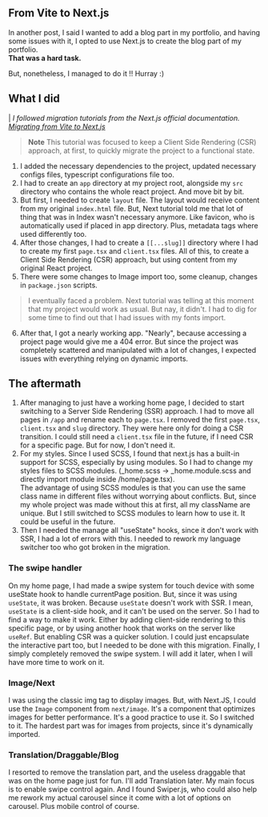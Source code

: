 ## From Vite to Next.js

In another post, I said I wanted to add a blog part in my portfolio, and having some issues with it, I opted to use Next.js to create the blog part of my portfolio.
</br>
**That was a hard task.**

But, nonetheless, I managed to do it !! Hurray :) 

## What I did

| *I followed migration tutorials from the Next.js official documentation. [Migrating from Vite to Next.js](https://nextjs.org/docs/migrating/from-vite) </br>*
> **Note** This tutorial was focused to keep a Client Side Rendering (CSR) approach, at first, to quickly migrate the project to a functional state.


1. I added the necessary dependencies to the project, updated necessary configs files, typescript configurations file too.
2. I had to create an `app` directory at my project root, alongside my `src` directory who contains the whole react project. And move bit by bit.
3. But first, I needed to create `layout` file. The layout would receive content from my original `index.html` file. But, Next tutorial told me that lot of thing that was in Index wasn't necessary anymore. Like favicon, who is automatically used if placed in app directory. Plus, metadata tags where used differently too. 
4. After those changes, I had to create a `[[...slug]]` directory where I had to create my first `page.tsx` and `client.tsx` files. All of this, to create a Client Side Rendering (CSR) approach, but using content from my original React project.
5. There were some changes to Image import too, some cleanup, changes in `package.json` scripts.
> I eventually faced a problem. Next tutorial was telling at this moment that my project would work as usual. But nay, it didn't. I had to dig for some time to find out that I had issues with my fonts import. 
6. After that, I got a nearly working app. "Nearly", because accessing a project page would give me a 404 error. But since the project was completely scattered and manipulated with a lot of changes, I expected issues with everything relying on dynamic imports.

## The aftermath
1. After managing to just have a working home page, I decided to start switching to a Server Side Rendering (SSR) approach. I had to move all pages in `/app` and rename each to `page.tsx`. I removed the first `page.tsx`, `client.tsx` and `slug` directory. They were here only for doing a CSR transition. I could still need a `client.tsx` file in the future, if I need CSR for a specific page. But for now, I don't need it.
2. For my styles. Since I used SCSS, I found that next.js has a built-in support for SCSS, especially by using modules. So I had to change my styles files to SCSS modules. (_home.scss -> _home.module.scss and directly import module inside /home/page.tsx). </br> The advantage of using SCSS modules is that you can use the same class name in different files without worrying about conflicts. But, since my whole project was made without this at first, all my className are unique. But I still switched to SCSS modules to learn how to use it. It could be useful in the future. 
3. Then I needed the manage all "useState" hooks, since it don't work with SSR, I had a lot of errors with this. I needed to rework my language switcher too who got broken in the migration.

### The swipe handler

On my home page, I had made a swipe system for touch device with some useState hook to handle currentPage position. But, since it was using `useState`, it was broken. Because `useState` doesn't work with SSR. I mean, `useState` is a client-side hook, and it can't be used on the server. So I had to find a way to make it work. Either by adding client-side rendering to this specific page, or by using another hook that works on the server like `useRef`. But enabling CSR was a quicker solution. 
I could just encapsulate the interactive part too, but I needed to be done with this migration.
Finally, I simply completely removed the swipe system. I will add it later, when I will have more time to work on it.

### Image/Next

I was using the classic img tag to display images. But, with Next.JS, I could use the `Image` component from `next/image`. It's a component that optimizes images for better performance. It's a good practice to use it. So I switched to it.
The hardest part was for images from projects, since it's dynamically imported. 

### Translation/Draggable/Blog

I resorted to remove the translation part, and the useless draggable that was on the home page just for fun.
I'll add Translation later. 
My main focus is to enable swipe control again. And I found Swiper.js, who could also help me rework my actual carousel since it come with a lot of options on carousel. Plus mobile control of course.